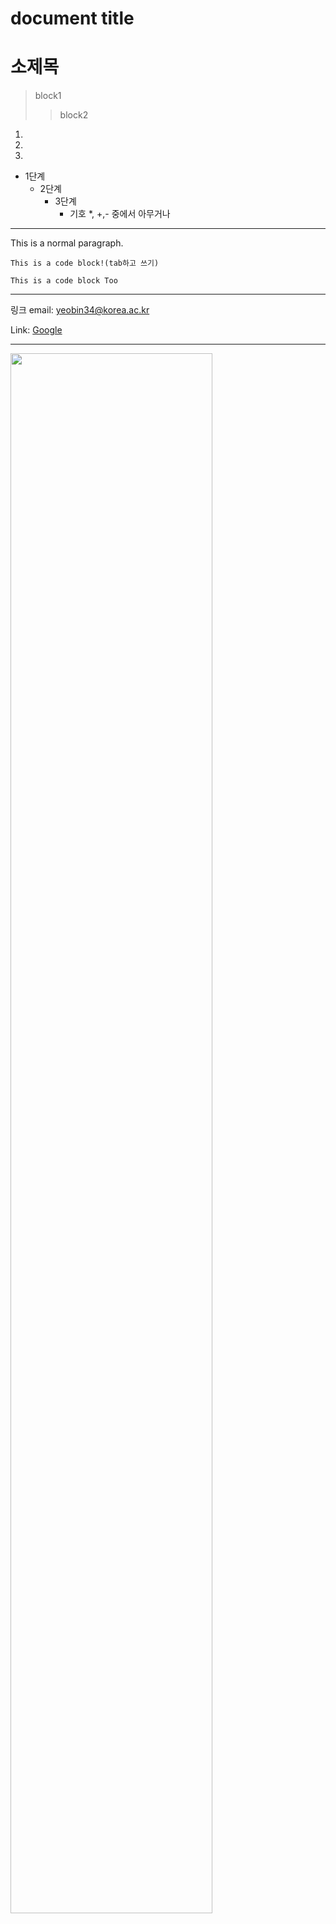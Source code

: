 document title
=============
# 소제목


>block1
> > block2

1.
2.
3.

* 1단계
  + 2단계
	  - 3단계
	     - 기호 *, +,- 중에서 아무거나

___

This is a normal paragraph.

	This is a code block!(tab하고 쓰기)

```
This is a code block Too
```

***
링크
email: <yeobin34@korea.ac.kr>

Link: [Google](https://google.com)

***
<img width="80%" src="https://user-images.githubusercontent.com/108724053/177494806-e84fd047-7248-4555-8356-0cbcca76955c.jpg"/>
